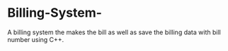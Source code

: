 # Billing-System-
A billing system the makes the bill as well as save the billing data with bill number using C++.
